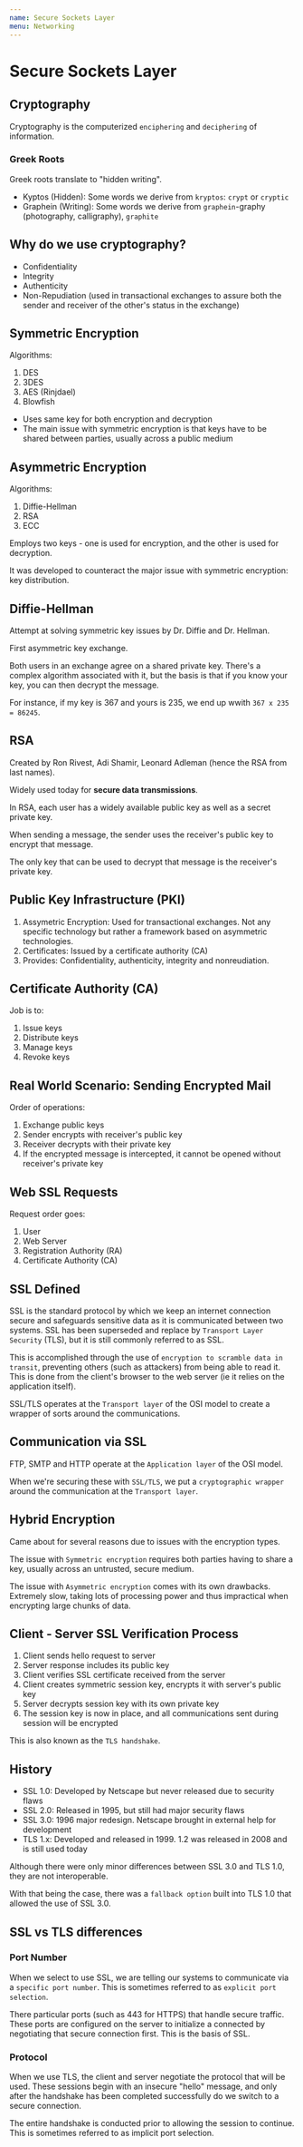 ```yaml
---
name: Secure Sockets Layer
menu: Networking
---
```


# Secure Sockets Layer

## Cryptography

Cryptography is the computerized `enciphering` and `deciphering` of information.

### Greek Roots

Greek roots translate to "hidden writing".

- Kyptos (Hidden): Some words we derive from `kryptos`: `crypt` or `cryptic`
- Graphein (Writing): Some words we derive from `graphein`-graphy (photography, calligraphy), `graphite`

## Why do we use cryptography?

- Confidentiality
- Integrity
- Authenticity
- Non-Repudiation (used in transactional exchanges to assure both the sender and receiver of the other's status in the exchange)

## Symmetric Encryption

Algorithms:

1. DES
2. 3DES
3. AES (Rinjdael)
4. Blowfish

- Uses same key for both encryption and decryption
- The main issue with symmetric encryption is that keys have to be shared between parties, usually across a public medium

## Asymmetric Encryption

Algorithms:

1. Diffie-Hellman
2. RSA
3. ECC

Employs two keys - one is used for encryption, and the other is used for decryption.

It was developed to counteract the major issue with symmetric encryption: key distribution.

## Diffie-Hellman

Attempt at solving symmetric key issues by Dr. Diffie and Dr. Hellman.

First asymmetric key exchange.

Both users in an exchange agree on a shared private key. There's a complex algorithm associated with it, but the basis is that if you know your key, you can then decrypt the message.

For instance, if my key is 367 and yours is 235, we end up wwith `367 x 235 = 86245`.

## RSA

Created by Ron Rivest, Adi Shamir, Leonard Adleman (hence the RSA from last names).

Widely used today for **secure data transmissions**.

In RSA, each user has a widely available public key as well as a secret private key.

When sending a message, the sender uses the receiver's public key to encrypt that message.

The only key that can be used to decrypt that message is the receiver's private key.

## Public Key Infrastructure (PKI)

1. Assymetric Encryption: Used for transactional exchanges. Not any specific technology but rather a framework based on asymmetric technologies.
2. Certificates: Issued by a certificate authority (CA)
3. Provides: Confidentiality, authenticity, integrity and nonreudiation.

## Certificate Authority (CA)

Job is to:

1. Issue keys
2. Distribute keys
3. Manage keys
4. Revoke keys

## Real World Scenario: Sending Encrypted Mail

Order of operations:

1. Exchange public keys
2. Sender encrypts with receiver's public key
3. Receiver decrypts with their private key
4. If the encrypted message is intercepted, it cannot be opened without receiver's private key

## Web SSL Requests

Request order goes:

1. User
2. Web Server
3. Registration Authority (RA)
4. Certificate Authority (CA)

## SSL Defined

SSL is the standard protocol by which we keep an internet connection secure and safeguards sensitive data as it is communicated between two systems. SSL has been superseded and replace by `Transport Layer Security` (TLS), but it is still commonly referred to as SSL.

This is accomplished through the use of `encryption to scramble data in transit`, preventing others (such as attackers) from being able to read it. This is done from the client's browser to the web server (ie it relies on the application itself).

SSL/TLS operates at the `Transport layer` of the OSI model to create a wrapper of sorts around the communications.

## Communication via SSL

FTP, SMTP and HTTP operate at the `Application layer` of the OSI model.

When we're securing these with `SSL/TLS`, we put a `cryptographic wrapper` around the communication at the `Transport layer`.

## Hybrid Encryption

Came about for several reasons due to issues with the encryption types.

The issue with `Symmetric encryption` requires both parties having to share a key, usually across an untrusted, secure medium.

The issue with `Asymmetric encryption` comes with its own drawbacks. Extremely slow, taking lots of processing power and thus impractical when encrypting large chunks of data.

## Client - Server SSL Verification Process

1. Client sends hello request to server
2. Server response includes its public key
3. Client verifies SSL certificate received from the server
4. Client creates symmetric session key, encrypts it with server's public key
5. Server decrypts session key with its own private key
6. The session key is now in place, and all communications sent during session will be encrypted

This is also known as the `TLS handshake`.

## History

- SSL 1.0: Developed by Netscape but never released due to security flaws
- SSL 2.0: Released in 1995, but still had major security flaws
- SSL 3.0: 1996 major redesign. Netscape brought in external help for development
- TLS 1.x: Developed and released in 1999. 1.2 was released in 2008 and is still used today

Although there were only minor differences between SSL 3.0 and TLS 1.0, they are not interoperable.

With that being the case, there was a `fallback option` built into TLS 1.0 that allowed the use of SSL 3.0.

## SSL vs TLS differences

### Port Number

When we select to use SSL, we are telling our systems to communicate via a `specific port number`. This is sometimes referred to as `explicit port selection`.

There particular ports (such as 443 for HTTPS) that handle secure traffic. These ports are configured on the server to initialize a connected by negotiating that secure connection first. This is the basis of SSL.

### Protocol

When we use TLS, the client and server negotiate the protocol that will be used. These sessions begin with an insecure "hello" message, and only after the handshake has been completed successfully do we switch to a secure connection.

The entire handshake is conducted prior to allowing the session to continue. This is sometimes referred to as implicit port selection.
